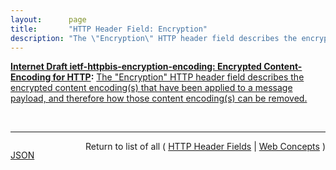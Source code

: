 ```yaml
---
layout:      page
title:       "HTTP Header Field: Encryption"
description: "The \"Encryption\" HTTP header field describes the encrypted content encoding(s) that have been applied to a message payload, and therefore how those content encoding(s) can be removed."
---
```


**[Internet Draft ietf-httpbis-encryption-encoding: Encrypted Content-Encoding for HTTP](/specs/IETF/I-D/ietf-httpbis-encryption-encoding "This memo introduces a content coding for HTTP that allows message payloads to be encrypted."):** [The "Encryption" HTTP header field describes the encrypted content encoding(s) that have been applied to a message payload, and therefore how those content encoding(s) can be removed.](http://tools.ietf.org/html/draft-ietf-httpbis-encryption-encoding#section-3 "Read documentation for HTTP Header Field &#34;Encryption&#34;")

<br/>
<hr/>

<p style="float : left"><a href="Encryption.json" title="JSON representing this particular Web Concept value">JSON</a></p>
<p style="text-align: right">Return to list of all ( <a href="../http-headers">HTTP Header Fields</a> | <a href="../">Web Concepts</a> )</p>
